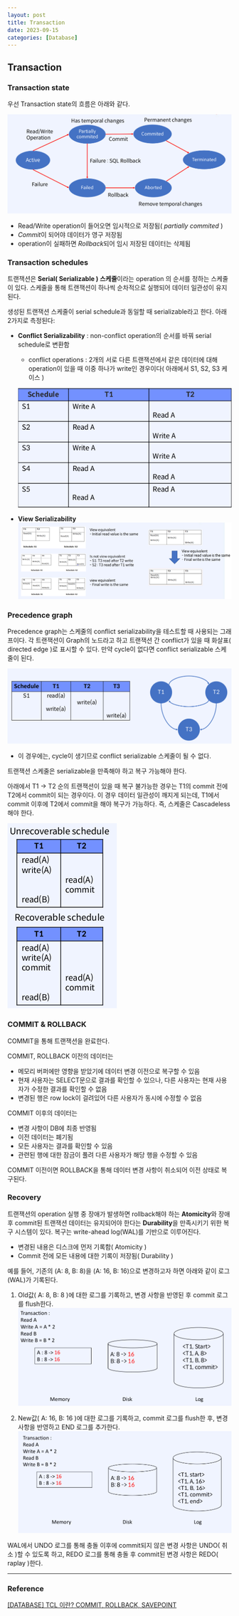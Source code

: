 ```yaml
---
layout: post
title: Transaction
date: 2023-09-15
categories: [Database]
---
```


## Transaction

### Transaction state
우선 Transaction state의 흐름은 아래와 같다.

![Untitled](img/Untitled.png)

- Read/Write operation이 들어오면 임시적으로 저장됨( *partially commited* )
- *Commit*이 되어야 데이터가 영구 저장됨
- operation이 실패하면 *Rollback*되어 임시 저장된 데이터는 삭제됨

### Transaction schedules
트랜잭션은 **Serial( Serializable ) 스케줄**이라는 operation 의 순서를 정하는 스케줄이 있다. 스케줄을 통해 트랜잭션이 하나씩 순차적으로 실행되어 데이터 일관성이 유지된다.

생성된 트랜잭션 스케줄이 serial schedule과 동일할 때 serializable라고 한다. 아래 2가지로 측정된다:
- **Conflict Serializability** : non-conflict operation의 순서를 바꿔 serial schedule로 변환함
    - conflict operations : 2개의 서로 다른 트랜잭션에서 같은 데이터에 대해 operation이 있을 때 이중 하나가 write인 경우이다( 아래에서 S1, S2, S3 케이스 )
    
    ![Untitled](img/Untitled%201.png)
    
- **View Serializability**
    ![Untitled](img/Untitled%202.png)

### Precedence graph

Precedence graph는 스케줄의 conflict serializability을 테스트할 때 사용되는 그래프이다. 각 트랜잭션이 Graph의 노드라고 하고 트랜잭션 간 conflict가 있을 때 화살표( directed edge )로 표시할 수 있다. 만약 cycle이 없다면 conflict serializable 스케줄이 된다. 

![Untitled](img/Untitled%203.png)
- 이 경우에는, cycle이 생기므로 conflict serializable 스케줄이 될 수 없다.

트랜잭션 스케줄은 serializable을 만족해야 하고 복구 가능해야 한다. 

아래에서 T1 → T2 순의 트랜잭션이 있을 때 복구 불가능한 경우는 T1의 commit 전에 T2에서 commit이 되는 경우이다. 이 경우 데이터 일관성이 깨지게 되는데, T1에서 commit 이후에 T2에서 commit을 해야 복구가 가능하다. 즉, 스케줄은 Cascadeless해야 한다.

![Untitled](img/Untitled%204.png)

### COMMIT & ROLLBACK

COMMIT을 통해 트랜잭션을 완료한다.

COMMIT, ROLLBACK 이전의 데이터는

- 메모리 버퍼에만 영향을 받았기에 데이터 변경 이전으로 복구할 수 있음
- 현재 사용자는 SELECT문으로 결과를 확인할 수 있으나, 다른 사용자는 현재 사용자가 수정한 결과를 확인할 수 없음
- 변경된 행은 row lock이 걸려있어 다른 사용자가 동시에 수정할 수 없음

COMMIT 이후의 데이터는

- 변경 사항이 DB에 최종 반영됨
- 이전 데이터는 폐기됨
- 모든 사용자는 결과를 확인할 수 있음
- 관련된 행에 대한 잠금이 풀려 다른 사용자가 해당 행을 수정할 수 있음

COMMIT 이전이면 ROLLBACK을 통해 데이터 변경 사항이 취소되어 이전 상태로 복구된다.

### Recovery

트랜잭션의 operation 실행 중 장애가 발생하면 rollback해야 하는 **Atomicity**와 장애 후 commit된 트랜잭션 데이터는 유지되어야 한다는 **Durability**을 만족시키기 위한 복구 시스템이 있다. 복구는 write-ahead log(WAL)를 기반으로 이루어진다.
- 변경된 내용은 디스크에 먼저 기록함( Atomicity )
- Commit 전에 모든 내용에 대한 기록이 저장됨( Durability )

예를 들어, 기존의 (A: 8, B: 8)을 (A: 16, B: 16)으로 변경하고자 하면 아래와 같이 로그(WAL)가 기록된다.

1. Old값( A: 8, B: 8 )에 대한 로그를 기록하고, 변경 사항을 반영된 후 commit 로그를 flush한다.
    ![Untitled](img/Untitled%205.png)

2. New값( A: 16, B: 16 )에 대한 로그를 기록하고, commit 로그를 flush한 후, 변경 사항을 반영하고 END 로그를 추가한다.
    ![Untitled](img/Untitled%206.png)

WAL에서 UNDO 로그를 통해 충돌 이후에 commit되지 않은 변경 사항은 UNDO( 취소 )할 수 있도록 하고, REDO 로그를 통해 충돌 후 commit된 변경 사항은 REDO( raplay )한다.

---

### Reference 
[[DATABASE] TCL 이란? COMMIT, ROLLBACK, SAVEPOINT](https://mozi.tistory.com/209)

